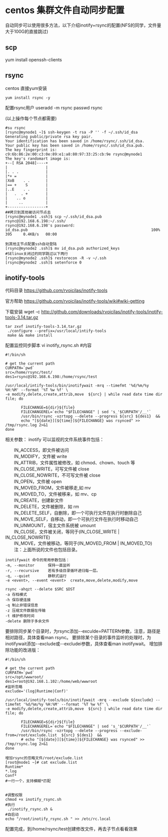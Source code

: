 centos 集群文件自动同步配置
================================
自动同步可以使用很多方法，以下介绍inotify+rsync的配置(NFS的同学，文件量大于100G的直接跳过)

scp
-----
yum install openssh-clients

rsync
------
centos 直接yum安装

	yum install rsync -y

配置rsync用户
	useradd -m rsync
	passwd rsync
	
(以上操作每个节点都需要)	
	
	#su rsync
	[rsync@mynode1 ~]$ ssh-keygen -t rsa -P '' -f ~/.ssh/id_dsa
	Generating public/private rsa key pair.
	Your identification has been saved in /home/rsync/.ssh/id_dsa.
	Your public key has been saved in /home/rsync/.ssh/id_dsa.pub.
	The key fingerprint is:
	c9:6b:86:2e:00:c3:0e:89:e1:a8:80:97:33:25:cb:9e rsync@mynode1
	The key's randomart image is:
	+--[ RSA 2048]----+
	|                 |
	|. . .            |
	|*+ =             |
	|XoB    . .       |
	|== +    S        |
	|..E    . .       |
	|   .  . +        |
	|    .. o         |
	|     ..          |
	+-----------------+
	##拷贝到其他被访问节点去
	[rsync@mynode1 .ssh]$ scp ~/.ssh/id_dsa.pub rsync@192.168.6.198:~/.ssh/
	rsync@192.168.6.198's password: 
	id_dsa.pub                                                       100%  395     0.4KB/s   00:00    
		
	到其他主节点配置ssh自动登陆
	[rsync@mynode2 .ssh]$ mv id_dsa.pub authorized_keys
	#SElinux关闭过的同学跳过以下两行
	[rsync@mynode2 .ssh]$ restorecon -R -v ~/.ssh
	[rsync@mynode2 .ssh]$ setenforce 0
	
inotify-tools
--------------

代码目录
https://github.com/rvoicilas/inotify-tools


官方帮助
https://github.com/rvoicilas/inotify-tools/wiki#wiki-getting

下载安装
	wget -c http://github.com/downloads/rvoicilas/inotify-tools/inotify-tools-3.14.tar.gz
	
	tar zxvf inotify-tools-3.14.tar.gz
	 ./configure --prefix=/usr/local/intify-tools
	 make && make install
	 
配置监控同步脚本
	vi inotify_rsync.sh
	#内容
	
	#!/bin/sh

	# get the current path
	CURPATH=`pwd`
	src=/home/rsync/test/   
	des1=rsync@192.168.6.198:/home/rsync/test
	 
	/usr/local/intify-tools/bin/inotifywait -mrq --timefmt '%d/%m/%y %H:%M' --format '%T %w %f' \
	-e modify,delete,create,attrib,move  ${src} | while read date time dir file; do

		   FILECHANGE=${dir}${file} 
		   FILECHANGEREL=`echo "$FILECHANGE" | sed 's_'$CURPATH'/__'`	   
		   /usr/bin/rsync -vzrtopg --delete --progress ${src} ${des1}  && 
		   echo "[${date}][${time}]${FILECHANGE} was rsynced" >> /tmp/rsync.log 2>&1 
	done

			
相关参数：
inotify 可以监视的文件系统事件包括：
    
　　IN_ACCESS，即文件被访问<br/>
　　IN_MODIFY，文件被 write<br/>
　　IN_ATTRIB，文件属性被修改，如 chmod、chown、touch 等<br/>
　　IN_CLOSE_WRITE，可写文件被 close<br/>
　　IN_CLOSE_NOWRITE，不可写文件被 close<br/>
　　IN_OPEN，文件被 open<br/>
　　IN_MOVED_FROM，文件被移走,如 mv<br/>
　　IN_MOVED_TO，文件被移来，如 mv、cp<br/>
　　IN_CREATE，创建新文件<br/>
　　IN_DELETE，文件被删除，如 rm<br/>
　　IN_DELETE_SELF，自删除，即一个可执行文件在执行时删除自己<br/>
　　IN_MOVE_SELF，自移动，即一个可执行文件在执行时移动自己<br/>
　　IN_UNMOUNT，宿主文件系统被 umount<br/>
　　IN_CLOSE，文件被关闭，等同于(IN_CLOSE_WRITE | IN_CLOSE_NOWRITE)<br/>
　　IN_MOVE，文件被移动，等同于(IN_MOVED_FROM | IN_MOVED_TO)<br/>
　　注：上面所说的文件也包括目录。<br/>

    inotifywait 命令的常用参数包括：
    -m, --monitor      保持一直监听
    -r, --recursive    若有多级目录循环递归每一层。
    -q, --quiet        静默式运行
    -e <event>, --event <event>  create,move,delete,modify,move
	
	rsync -ahqzt --delete $SRC $DST
	-a 存档模式
	-h 保存硬连接
	-q 制止非错误信息
	-z 压缩文件数据在传输
	-t 维护修改时间
	-delete 删除于多余文件

	
要排除同步某个目录时，为rsync添加--exculde=PATTERN参数，注意，路径是相对路径，具体查看man rsync。
要排除某个目录的事件监听的处理时，为inotifywait添加--exclude或--excludei参数，具体查看man inotifywait。
增加排除功能的改进版：

	#!/bin/sh
	
	# get the current path
	CURPATH=`pwd`
	src=/opt/wwwroot/
	des1=root@192.168.1.102:/home/web/wwwroot
	#监听忽略
	exclude='(log|Runtime|Conf)'
	
	/usr/local/inotify-tools/bin/inotifywait -mrq --exclude ${exclude} --timefmt '%d/%m/%y %H:%M' --format '%T %w %f' \
	-e modify,delete,create,attrib,move  ${src} | while read date time dir file; do
	
	       FILECHANGE=${dir}${file}
	       FILECHANGEREL=`echo "$FILECHANGE" | sed 's_'$CURPATH'/__'`
	       /usr/bin/rsync -vzrtopg --delete --progress --exclude-from=/root/exclude.list  ${src} ${des1}  &&
	       # echo "[${date}][${time}]${FILECHANGE} was rsynced" >> /tmp/rsync.log 2>&1
	done
	
	增加rsync的忽略文件/root/exclude.list
	[root@node1 ~]# cat exclude.list 
	Runtime*
	*.log
	Conf*
	#一行一个，支持模糊*匹配
	

	#调整权限
	chmod +x inotify_rsync.sh
	#执行
	 ./inotify_rsync.sh &
	#自启动
	echo "/root/inotify_rsync.sh " >> /etc/rc.local

配置完成，到/home/rsync/test创建修改文件，再去子节点看看效果

	
